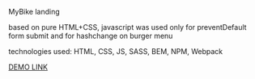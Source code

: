 MyBike landing

based on pure HTML+CSS, javascript was used only for preventDefault form submit and for hashchange on burger menu

technologies used: HTML, CSS, JS, SASS, BEM, NPM, Webpack

[DEMO LINK](https://sh1gatsu.github.io/MyBike-landing/)
